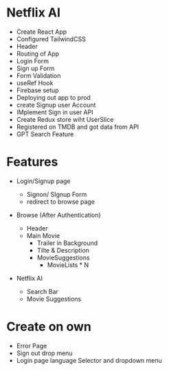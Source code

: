 # Netflix AI

- Create React App
- Configured TailwindCSS
- Header
- Routing of App
- Login Form
- Sign up Form
- Form Validation
- useRef Hook
- Firebase setup
- Deploying out app to prod
- create Signup user Account
- IMplement Sign in user API
- Create Redux store wiht UserSlice
- Registered on TMDB and got data from API
- GPT Search Feature

# Features

- Login/Signup page
  - Signon/ SIgnup Form
  - redirect to browse page
- Browse (After Authentication)

  - Header
  - Main Movie
    - Trailer in Background
    - Tilte & Description
    - MovieSuggestions
      - MovieLists \* N

- Netflix AI
  - Search Bar
  - Movie Suggestions

# Create on own

- Error Page
- Sign out drop menu
- Login page language Selector and dropdown menu

